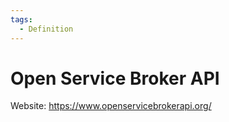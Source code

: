 ```yaml
---
tags:
  - Definition
---
```

# Open Service Broker API

Website: <https://www.openservicebrokerapi.org/>